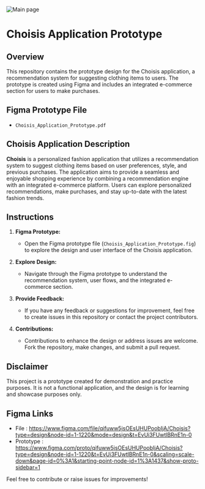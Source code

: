 ![Main page](https://github.com/dudinurdiyans/Fashion-Recomendation-and-E-commerce-App-Choisis-/assets/135699744/d480a4cc-791b-4d1d-b1c2-fffb6886839d)
# Choisis Application Prototype

## Overview

This repository contains the prototype design for the Choisis application, a recommendation system for suggesting clothing items to users. The prototype is created using Figma and includes an integrated e-commerce section for users to make purchases.

## Figma Prototype File

- `Choisis_Application_Prototype.pdf`

## Choisis Application Description

**Choisis** is a personalized fashion application that utilizes a recommendation system to suggest clothing items based on user preferences, style, and previous purchases. The application aims to provide a seamless and enjoyable shopping experience by combining a recommendation engine with an integrated e-commerce platform. Users can explore personalized recommendations, make purchases, and stay up-to-date with the latest fashion trends.

## Instructions

1. **Figma Prototype:**
   - Open the Figma prototype file (`Choisis_Application_Prototype.fig`) to explore the design and user interface of the Choisis application.

2. **Explore Design:**
   - Navigate through the Figma prototype to understand the recommendation system, user flows, and the integrated e-commerce section.

3. **Provide Feedback:**
   - If you have any feedback or suggestions for improvement, feel free to create issues in this repository or contact the project contributors.

4. **Contributions:**
   - Contributions to enhance the design or address issues are welcome. Fork the repository, make changes, and submit a pull request.

## Disclaimer

This project is a prototype created for demonstration and practice purposes. It is not a functional application, and the design is for learning and showcase purposes only.

## Figma Links
- File : https://www.figma.com/file/qifuww5jsOEsUHUPoobIjA/Choisis?type=design&node-id=1-1220&mode=design&t=EvUi3FUwtlBRnE1n-0
- Prototype : https://www.figma.com/proto/qifuww5jsOEsUHUPoobIjA/Choisis?type=design&node-id=1-1220&t=EvUi3FUwtlBRnE1n-0&scaling=scale-down&page-id=0%3A1&starting-point-node-id=1%3A1437&show-proto-sidebar=1

  
Feel free to contribute or raise issues for improvements!


